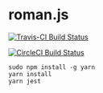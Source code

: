 # roman.js

[![Travis-CI Build Status](https://travis-ci.com/glyphrider/roman.js.svg?branch=master)](https://travis-ci.com/glyphrider/roman.js)

[![CircleCI Build Status](https://circleci.com/gh/glyphrider/roman.js.svg?style=svg)](https://circleci.com/gh/glyphrider/roman.js)


```
sudo npm install -g yarn
yarn install
yarn jest
```
